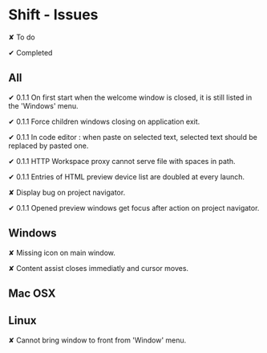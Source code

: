 
# Shift - Issues

<t>✘</t> To do

<d>✔</d> Completed


## All

<d>✔ 0.1.1</d> On first start when the welcome window is closed, it is still listed in the 'Windows' menu.

<d>✔ 0.1.1</d> Force children windows closing on application exit.

<d>✔ 0.1.1</d> In code editor : when paste on selected text, selected text should be replaced by pasted one.

<d>✔ 0.1.1</d> HTTP Workspace proxy cannot serve file with spaces in path.

<d>✔ 0.1.1</d> Entries of HTML preview device list are doubled at every launch.

<t>✘</t> Display bug on project navigator.

<d>✔ 0.1.1</d> Opened preview windows get focus after action on project navigator.

## Windows

<t>✘</t> Missing icon on main window.

<t>✘</t> Content assist closes immediatly and cursor moves.

## Mac OSX

## Linux

<t>✘</t> Cannot bring window to front from 'Window' menu.